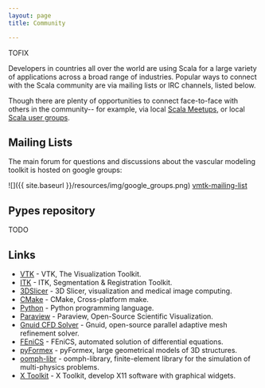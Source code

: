 ```yaml
---
layout: page
title: Community

---
```


TOFIX

Developers in countries all over the world are using Scala for a large variety of applications across a broad range of industries. Popular ways to connect with the Scala community are via mailing lists or IRC channels, listed below.

Though there are plenty of opportunities to connect face-to-face with others in the community-- for example, via local [Scala Meetups](http://scala.meetup.com/), or local [Scala user groups](http://www.scala-tribes.org).


## Mailing Lists

The main forum for questions and discussions about the vascular modeling toolkit is hosted on google groups:

![]({{ site.baseurl }}/resources/img/google_groups.png)
[vmtk-mailing-list](https://groups.google.com/forum/#!forum/vmtk-users)
 
 
## Pypes repository

TODO

## Links

* [VTK](http://www.vtk.org) - VTK, The Visualization Toolkit.
* [ITK](http://www.itk.org) - ITK, Segmentation & Registration Toolkit.
* [3DSlicer](http://www.slicer.org) - 3D Slicer, visualization and medical image computing.
* [CMake](http://www.cmake.org) - CMake, Cross-platform make.
* [Python](http://www.python.org) - Python programming language.
* [Paraview](http://www.paraview.org) - Paraview, Open-Source Scientific Visualization.
* [Gnuid CFD Solver](http://github.com/lorbot/Gnuid) - Gnuid, open-source parallel adaptive mesh refinement solver.
* [FEniCS](http://www.fenicsproject.org) - FEniCS, automated solution of differential equations.
* [pyFormex](http://savannah.nongnu.org/projects/pyformex/) - pyFormex, large geometrical models of 3D structures.
* [oomph-libr](http://oomph-lib.maths.man.ac.uk/doc/html/index.html) - oomph-library, finite-element library for the simulation of multi-physics problems.
* [X Toolkit](http://goxtk.com) -  X Toolkit, develop X11 software with graphical widgets.